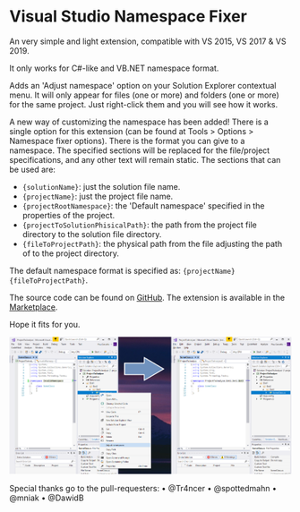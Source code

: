 # Visual Studio Namespace Fixer
An very simple and light extension, compatible with VS 2015, VS 2017 & VS 2019.

It only works for C#-like and VB.NET namespace format.

Adds an 'Adjust namespace' option on your Solution Explorer contextual menu. It will only appear for files (one or more) and folders (one or more) for the same project. Just right-click them and you will see how it works.

A new way of customizing the namespace has been added! There is a single option for this extension (can be found at Tools > Options > Namespace fixer options). There is the format you can give to a namespace. The specified sections will be replaced for the file/project specifications, and any other text will remain static. The sections that can be used are:

* `{solutionName}`: just the solution file name.
* `{projectName}`: just the project file name.
* `{projectRootNamespace}`: the 'Default namespace' specified in the properties of the project.
* `{projectToSolutionPhisicalPath}`: the path from the project file directory to the solution file directory.
* `{fileToProjectPath}`: the physical path from the file adjusting the path of to the project directory.

The default namespace format is specified as: `{projectName}{fileToProjectPath}`.

The source code can be found on [GitHub](https://github.com/pauer24/VsNamespaceFixer).
The extension is available in the [Marketplace](https://marketplace.visualstudio.com/items?itemName=p2410.NamespaceFixer).

Hope it fits for you.

![Example](/Example.png)

Special thanks go to the pull-requesters:
  • @Tr4ncer
  • @spottedmahn
  • @mniak
  • @DawidB
